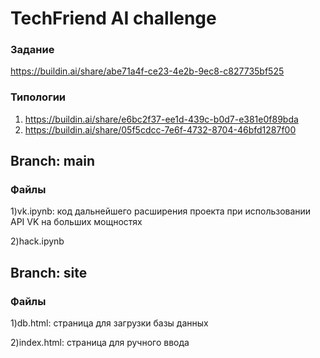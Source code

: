 # TechFriend AI challenge

### Задание
https://buildin.ai/share/abe71a4f-ce23-4e2b-9ec8-c827735bf525

### Типологии
1) https://buildin.ai/share/e6bc2f37-ee1d-439c-b0d7-e381e0f89bda
3) https://buildin.ai/share/05f5cdcc-7e6f-4732-8704-46bfd1287f00

## Branch: main
### Файлы
1)vk.ipynb: код дальнейшего расширения проекта при использовании API VK на больших мощностях<p></p>
2)hack.ipynb

## Branch: site
### Файлы
1)db.html: страница для загрузки базы данных<p></p>
2)index.html: страница для ручного ввода
